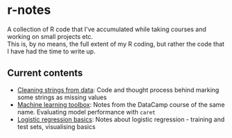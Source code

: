 # r-notes
A collection of R code that I've accumulated while taking courses and working on small projects etc.  
This is, by no means, the full extent of my R coding, but rather the code that I have had the time to write up. 

## Current contents 
- [Cleaning strings from data](cleaning_data/cleaning_data.md): Code and thought process behind marking some strings as missing values
- [Machine learning toolbox](machine_learning/machine_learning_toolbox.md): Notes from the DataCamp course of the same name. Evaluating model performance with `caret`
- [Logistic regression basics](machine_learning/logistic_regression.md): Notes about logistic regression - training and test sets, visualising basics 